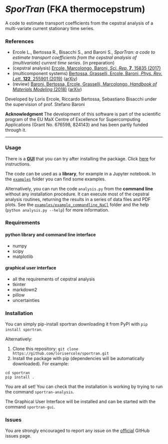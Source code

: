# *SporTran*  (FKA thermocepstrum)

A code to estimate transport coefficients from the cepstral analysis of a multi-variate current stationary time series.


### References
 - Ercole L., Bertossa R., Bisacchi S., and Baroni S., _SporTran: a code to estimate transport coefficients from the cepstral analysis of (multivariate) current time series_. (in preparation)
 - (cepstral analysis) [Ercole, Marcolongo, Baroni, *Sci. Rep.* **7**, 15835 (2017)](https://doi.org/10.1038/s41598-017-15843-2)
 - (multicomponent systems) [Bertossa, Grasselli, Ercole, Baroni, *Phys. Rev. Lett.* **122**, 255901 (2019)](https://doi.org/10.1103/PhysRevLett.122.255901) ([arXiv](https://arxiv.org/abs/1808.03341))
 - (review) [Baroni, Bertossa, Ercole, Grasselli, Marcolongo, *Handbook of Materials Modeling* (2018)](https://doi.org/10.1007/978-3-319-50257-1_12-1) ([arXiv](https://arxiv.org/abs/1802.08006))

Developed by Loris Ercole, Riccardo Bertossa, Sebastiano Bisacchi under the supervision of prof. Stefano Baroni

**Acknowledgment**  The development of this software is part of the scientific program of the EU MaX Centre of Excellence for Supercomputing Applications (Grant No. 676598, 824143) and has been partly funded through it.

---

### Usage
There is a [**GUI**](README_GUI.md) that you can try after installing the package. Click [here](README_GUI.md) for instructions.

The code can be used as a **library**, for example in a Jupyter notebook.
In the [`examples`](examples/) folder you can find some examples.

Alternatively, you can run the code `analysis.py` from the **command line** without any installation procedure.
It can execute most of the cepstral analysis routines, returning the results in a series of data files and PDF plots.
See the [`examples/example_commandline_NaCl`](examples/example_commandline_NaCl/) folder and the help (`python analysis.py --help`) for more information.

### Requirements
#### python library and command line interface
 - numpy
 - scipy
 - matplotlib

#### graphical user interface
 - all the requirements of cepstral analysis
 - tkinter
 - markdown2
 - pillow
 - uncertainties


### Installation
  You can simply pip-install sportran downloading it from PyPI with `pip install sportran`.

  Alternatively:

  1. Clone this repository: `git clone https://github.com/lorisercole/sportran.git`
  2. Install the package with pip (dependencies will be automatically downloaded). For example:
```
cd sportran
pip install .
```
  You are all set! You can check that the installation is working by trying to run the command `sportran-analysis`.

  The Graphical User Interface will be installed and can be started with the command `sportran-gui`.

### Issues
  You are strongly encouraged to report any issue on the [official](https://github.com/lorisercole/sportran/issues) GitHub issues page.
